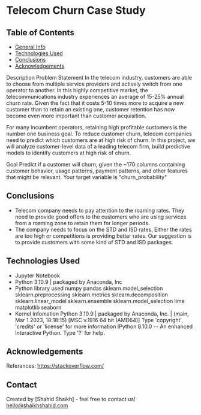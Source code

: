 # Telecom Churn Case Study

## Table of Contents
* [General Info](#general-information)
* [Technologies Used](#technologies-used)
* [Conclusions](#conclusions)
* [Acknowledgements](#acknowledgements)

<!-- You can include any other section that is pertinent to your problem -->

Description
Problem Statement
In the telecom industry, customers are able to choose from multiple service providers and actively switch from one operator to another. In this highly competitive market, the telecommunications industry experiences an average of 15-25% annual churn rate. Given the fact that it costs 5-10 times more to acquire a new customer than to retain an existing one, customer retention has now become even more important than customer acquisition.

For many incumbent operators, retaining high profitable customers is the number one business goal. To reduce customer churn, telecom companies need to predict which customers are at high risk of churn. In this project, we will analyze customer-level data of a leading telecom firm, build predictive models to identify customers at high risk of churn.


Goal
Predict if a customer will churn, given the ~170 columns containing customer behavior, usage patterns, payment patterns, and other features that might be relevant. Your target variable is "churn_probability"


<!-- You don't have to answer all the questions - just the ones relevant to your project. -->

## Conclusions

* Telecom company needs to pay attention to the roaming rates. They need to provide good offers to the customers who are using services from a roaming zone to retain them for longer periods.
* The company needs to focus on the STD and ISD rates. Either the rates are too high or competitions is providing better rates. Our suggestion is to provide customers with some kind of STD and ISD packages.

<!-- You don't have to answer all the questions - just the ones relevant to your project. -->


## Technologies Used
- Jupyter Notebook
- Python 3.10.9 | packaged by Anaconda, Inc
- Python library used
    numpy
    pandas
    sklearn.model_selection
    sklearn.preprocessing
    sklearn.metrics
    sklearn.decomposition
    sklearn.linear_model
    sklearn.ensemble
    sklearn.model_selection
    lime
    matplotlib
    seaborn
- Kernel Infomation
Python 3.10.9 | packaged by Anaconda, Inc. | (main, Mar  1 2023, 18:18:15) [MSC v.1916 64 bit (AMD64)]
Type 'copyright', 'credits' or 'license' for more information
IPython 8.10.0 -- An enhanced Interactive Python. Type '?' for help. 


<!-- As the libraries versions keep on changing, it is recommended to mention the version of library used in this project -->

## Acknowledgements
Referances:
https://stackoverflow.com/



## Contact
Created by [Shahid Shaikh] - feel free to contact us! hello@shaikhshahid.com